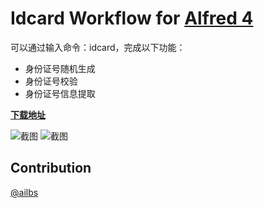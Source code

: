Idcard Workflow for [Alfred 4](http://www.alfredapp.com)
==============================

可以通过输入命令：idcard，完成以下功能：
* 身份证号随机生成
* 身份证号校验
* 身份证号信息提取


**[下载地址](https://github.com/mumubusu/idcard-alfred-workflow/releases)**


![截图](screenshot/generate.png)
![截图](screenshot/info.png)


Contribution
--------------------

[@ailbs](https://github.com/ailbs)
